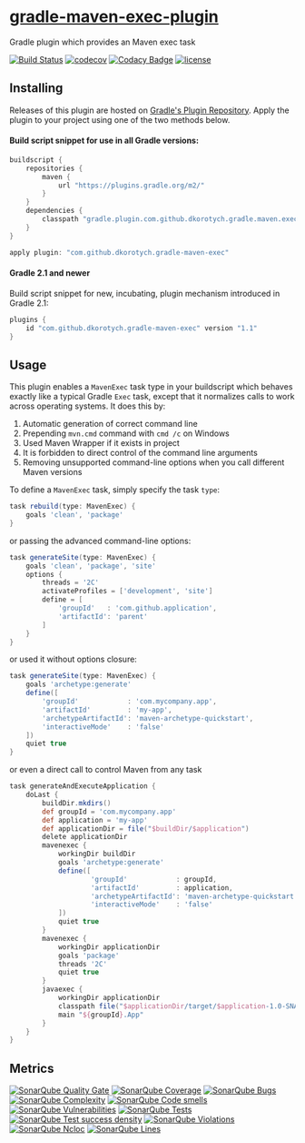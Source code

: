 # [gradle-maven-exec-plugin](https://plugins.gradle.org/plugin/com.github.dkorotych.gradle-maven-exec)

Gradle plugin which provides an Maven exec task

[![Build Status](https://travis-ci.org/dkorotych/gradle-maven-exec-plugin.svg?branch=master)](https://travis-ci.org/dkorotych/gradle-maven-exec-plugin)
[![codecov](https://codecov.io/gh/dkorotych/gradle-maven-exec-plugin/branch/master/graph/badge.svg)](https://codecov.io/gh/dkorotych/gradle-maven-exec-plugin)
[![Codacy Badge](https://api.codacy.com/project/badge/Grade/7c2907ecd1d749deb5c3765bd86cbf72)](https://www.codacy.com/app/dkorotych/gradle-maven-exec-plugin?utm_source=github.com&amp;utm_medium=referral&amp;utm_content=dkorotych/gradle-maven-exec-plugin&amp;utm_campaign=Badge_Grade)
[![license](https://img.shields.io/github/license/dkorotych/gradle-maven-exec-plugin.svg)](https://github.com/dkorotych/gradle-maven-exec-plugin.git)

## Installing

Releases of this plugin are hosted on [Gradle's Plugin Repository](https://login.gradle.org/plugin/com.github.dkorotych.gradle-maven-exec).
Apply the plugin to your project using one of the two methods below.

#### Build script snippet for use in all Gradle versions:

```groovy
buildscript {
    repositories {
        maven {
            url "https://plugins.gradle.org/m2/"
        }
    }
    dependencies {
        classpath "gradle.plugin.com.github.dkorotych.gradle.maven.exec:gradle-maven-exec-plugin:1.1"
    }
}

apply plugin: "com.github.dkorotych.gradle-maven-exec"
```

#### Gradle 2.1 and newer
Build script snippet for new, incubating, plugin mechanism introduced in Gradle 2.1:

```groovy
plugins {
    id "com.github.dkorotych.gradle-maven-exec" version "1.1"
}
```

## Usage

This plugin enables a `MavenExec` task type in your buildscript which behaves exactly like a typical Gradle
`Exec` task, except that it normalizes calls to work across operating systems. It does this by:

1. Automatic generation of correct command line
2. Prepending `mvn.cmd` command with `cmd /c` on Windows
3. Used Maven Wrapper if it exists in project
3. It is forbidden to direct control of the command line arguments
4. Removing unsupported command-line options when you call different Maven versions

To define a `MavenExec` task, simply specify the task `type`:

```groovy
task rebuild(type: MavenExec) {
    goals 'clean', 'package'
}
```

or passing the advanced command-line options:

```groovy
task generateSite(type: MavenExec) {
    goals 'clean', 'package', 'site'
    options {
        threads = '2C'
        activateProfiles = ['development', 'site']
        define = [
            'groupId'   : 'com.github.application',
            'artifactId': 'parent'
        ]
    }
}
```

or used it without options closure:

```groovy
task generateSite(type: MavenExec) {
    goals 'archetype:generate'
    define([
        'groupId'            : 'com.mycompany.app',
        'artifactId'         : 'my-app',
        'archetypeArtifactId': 'maven-archetype-quickstart',
        'interactiveMode'    : 'false'
    ])
    quiet true
}
```

or even a direct call to control Maven from any task

```groovy
task generateAndExecuteApplication {
    doLast {
        buildDir.mkdirs()
        def groupId = 'com.mycompany.app'
        def application = 'my-app'
        def applicationDir = file("$buildDir/$application")
        delete applicationDir
        mavenexec {
            workingDir buildDir
            goals 'archetype:generate'
            define([
                    'groupId'            : groupId,
                    'artifactId'         : application,
                    'archetypeArtifactId': 'maven-archetype-quickstart',
                    'interactiveMode'    : 'false'
            ])
            quiet true
        }
        mavenexec {
            workingDir applicationDir
            goals 'package'
            threads '2C'
            quiet true
        }
        javaexec {
            workingDir applicationDir
            classpath file("$applicationDir/target/$application-1.0-SNAPSHOT.jar")
            main "${groupId}.App"
        }
    }
}
```
## Metrics
[![SonarQube Quality Gate](https://sonarqube.com/api/badges/gate?key=com.github.dkorotych.gradle.maven.exec:gradle-maven-exec-plugin&template=FLAT)](https://sonarqube.com/dashboard?id=com.github.dkorotych.gradle.maven.exec:gradle-maven-exec-plugin)
[![SonarQube Coverage](https://sonarqube.com/api/badges/measure?metric=coverage&key=com.github.dkorotych.gradle.maven.exec:gradle-maven-exec-plugin&template=FLAT)](https://sonarqube.com/component_measures/metric/coverage/list?id=com.github.dkorotych.gradle.maven.exec:gradle-maven-exec-plugin)
[![SonarQube Bugs](https://sonarqube.com/api/badges/measure?metric=bugs&key=com.github.dkorotych.gradle.maven.exec:gradle-maven-exec-plugin&template=FLAT)](https://sonarqube.com/component_measures/metric/bugs/list?id=com.github.dkorotych.gradle.maven.exec:gradle-maven-exec-plugin)
[![SonarQube Complexity](https://sonarqube.com/api/badges/measure?metric=complexity&key=com.github.dkorotych.gradle.maven.exec:gradle-maven-exec-plugin&template=FLAT)](https://sonarqube.com/component_measures/metric/complexity/list?id=com.github.dkorotych.gradle.maven.exec:gradle-maven-exec-plugin)
[![SonarQube Code smells](https://sonarqube.com/api/badges/measure?metric=code_smells&key=com.github.dkorotych.gradle.maven.exec:gradle-maven-exec-plugin&template=FLAT)](https://sonarqube.com/component_measures/metric/code_smells/list?id=com.github.dkorotych.gradle.maven.exec:gradle-maven-exec-plugin)
[![SonarQube Vulnerabilities](https://sonarqube.com/api/badges/measure?metric=vulnerabilities&key=com.github.dkorotych.gradle.maven.exec:gradle-maven-exec-plugin&template=FLAT)](https://sonarqube.com/component_measures/metric/vulnerabilities/list?id=com.github.dkorotych.gradle.maven.exec:gradle-maven-exec-plugin)
[![SonarQube Tests](https://sonarqube.com/api/badges/measure?metric=tests&key=com.github.dkorotych.gradle.maven.exec:gradle-maven-exec-plugin&template=FLAT)](https://sonarqube.com/component_measures/metric/tests/list?id=com.github.dkorotych.gradle.maven.exec:gradle-maven-exec-plugin)
[![SonarQube Test success density](https://sonarqube.com/api/badges/measure?metric=test_success_density&key=com.github.dkorotych.gradle.maven.exec:gradle-maven-exec-plugin&template=FLAT)](https://sonarqube.com/component_measures/metric/test_success_density/list?id=com.github.dkorotych.gradle.maven.exec:gradle-maven-exec-plugin)
[![SonarQube Violations](https://sonarqube.com/api/badges/measure?metric=violations&key=com.github.dkorotych.gradle.maven.exec:gradle-maven-exec-plugin&template=FLAT)](https://sonarqube.com/component_measures/metric/violations/list?id=com.github.dkorotych.gradle.maven.exec:gradle-maven-exec-plugin)
[![SonarQube Ncloc](https://sonarqube.com/api/badges/measure?metric=ncloc&key=com.github.dkorotych.gradle.maven.exec:gradle-maven-exec-plugin&template=FLAT)](https://sonarqube.com/component_measures/metric/ncloc/list?id=com.github.dkorotych.gradle.maven.exec:gradle-maven-exec-plugin)
[![SonarQube Lines](https://sonarqube.com/api/badges/measure?metric=lines&key=com.github.dkorotych.gradle.maven.exec:gradle-maven-exec-plugin&template=FLAT)](https://sonarqube.com/component_measures/metric/lines/list?id=com.github.dkorotych.gradle.maven.exec:gradle-maven-exec-plugin)
